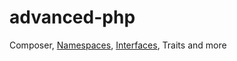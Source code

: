 # advanced-php
Composer, 
[Namespaces](https://github.com/sonalan/advanced-php/blob/main/namespaces/README.md), 
[Interfaces](https://github.com/sonalan/advanced-php/blob/main/interfaces/README.md), 
Traits and more
